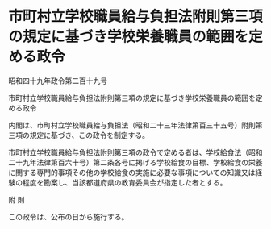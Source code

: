# 市町村立学校職員給与負担法附則第三項の規定に基づき学校栄養職員の範囲を定める政令

昭和四十九年政令第二百十九号

市町村立学校職員給与負担法附則第三項の規定に基づき学校栄養職員の範囲を定める政令

内閣は、市町村立学校職員給与負担法（昭和二十三年法律第百三十五号）附則第三項の規定に基づき、この政令を制定する。

市町村立学校職員給与負担法附則第三項の政令で定める者は、学校給食法（昭和二十九年法律第百六十号）第二条各号に掲げる学校給食の目標、学校給食の栄養に関する専門的事項その他の学校給食の実施に必要な事項についての知識又は経験の程度を勘案し、当該都道府県の教育委員会が指定した者とする。

附 則

この政令は、公布の日から施行する。
